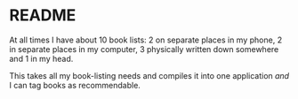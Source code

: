 # README

At all times I have about 10 book lists: 2 on separate places in my phone, 2 in separate places in my computer, 3 physically written down somewhere and 1 in my head.

This takes all my book-listing needs and compiles it into one application *and* I can tag books as recommendable.

